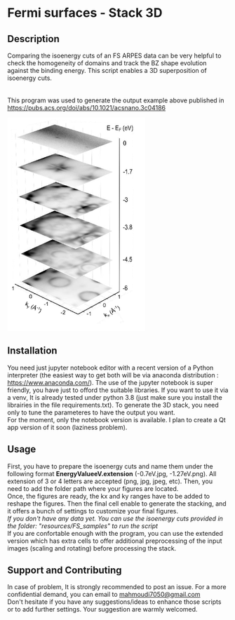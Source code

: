 # Fermi surfaces - Stack 3D


## Description

Comparing the isoenergy cuts of an FS ARPES data can be very helpful to check the homogeneity of domains and track the BZ shape evolution against the binding energy. This script enables a 3D superposition of isoenergy cuts.
<br>
<br>   
This program was used to generate the output example above published in https://pubs.acs.org/doi/abs/10.1021/acsnano.3c04186

<img src="./resources/3D_output_sample.png"
     alt="3D output sample"
      style="float: center"/>
      
## Installation
You need just jupyter notebook editor with a recent version of a Python interpreter (the easiest way to get both will be via anaconda distribution : https://www.anaconda.com/). The use of the jupyter notebook is super friendly, you have just to offord the suitable libraries. If you want to use it via a venv, It is already tested under python 3.8 (just make sure you install the librairies in the file requirements.txt). To generate the 3D stack, you need only to tune the parameteres to have the output you want.
<br>
For the moment, only the notebook version is available. I plan to create a Qt app version of it soon (laziness problem). 

## Usage
First, you have to prepare the isoenergy cuts and name them under the following format **EnergyValueeV.extension** (-0.7eV.jpg, -1.27eV.png). All extension of 3 or 4 letters are accepted (png, jpg, jpeg, etc). Then, you need to add the folder path where your figures are located.
<br>
Once, the figures are ready, the kx and ky ranges have to be added to reshape the figures. Then the final cell enable to generate the stacking, and it offers a bunch of settings to customize your final figures.
<br>
<em>If you don't have any data yet. You can use the isoenergy cuts provided in the folder: "resources/FS_samples" to run the script</em>
<br>
If you are confortable enough with the program, you can use the extended version which has extra cells to offer additional preprocessing of the input images (scaling and rotating) before processing the stack.
<br>


## Support and Contributing
In case of problem, It is strongly recommended to post an issue. For a more confidential demand, you can email to mahmoudi7050@gmail.com
<br>
Don't hesitate if you have any suggestions/ideas to enhance those scripts or to add further settings. Your suggestion are warmly welcomed.